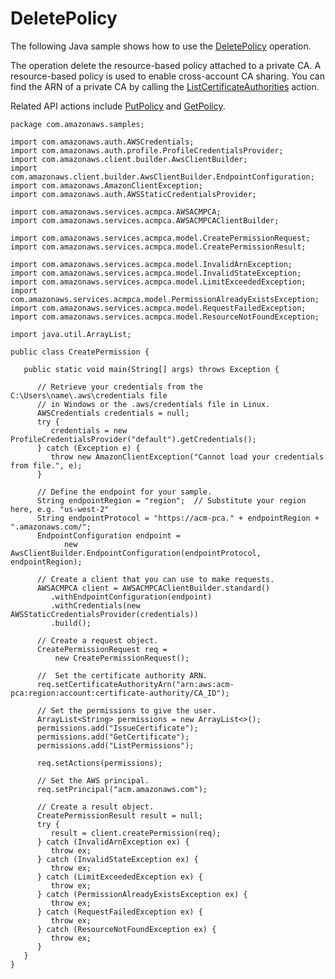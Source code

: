 # DeletePolicy<a name="JavaApi-DeletePolicy"></a>

The following Java sample shows how to use the [DeletePolicy](https://docs.aws.amazon.com/acm-pca/latest/APIReference/API_DeletePolicy.html) operation\.

The operation delete the resource\-based policy attached to a private CA\. A resource\-based policy is used to enable cross\-account CA sharing\. You can find the ARN of a private CA by calling the [ListCertificateAuthorities](https://docs.aws.amazon.com/acm-pca/latest/APIReference/API_ListCertificateAuthorities.html) action\.

Related API actions include [PutPolicy](https://docs.aws.amazon.com/acm-pca/latest/APIReference/API_PutPolicy.html) and [GetPolicy](https://docs.aws.amazon.com/acm-pca/latest/APIReference/API_GetPolicy.html)\.

```
package com.amazonaws.samples;

import com.amazonaws.auth.AWSCredentials;
import com.amazonaws.auth.profile.ProfileCredentialsProvider;
import com.amazonaws.client.builder.AwsClientBuilder;
import com.amazonaws.client.builder.AwsClientBuilder.EndpointConfiguration;
import com.amazonaws.AmazonClientException;
import com.amazonaws.auth.AWSStaticCredentialsProvider;

import com.amazonaws.services.acmpca.AWSACMPCA;
import com.amazonaws.services.acmpca.AWSACMPCAClientBuilder;

import com.amazonaws.services.acmpca.model.CreatePermissionRequest;
import com.amazonaws.services.acmpca.model.CreatePermissionResult;

import com.amazonaws.services.acmpca.model.InvalidArnException;
import com.amazonaws.services.acmpca.model.InvalidStateException;
import com.amazonaws.services.acmpca.model.LimitExceededException;
import com.amazonaws.services.acmpca.model.PermissionAlreadyExistsException;
import com.amazonaws.services.acmpca.model.RequestFailedException;
import com.amazonaws.services.acmpca.model.ResourceNotFoundException;

import java.util.ArrayList;

public class CreatePermission {

   public static void main(String[] args) throws Exception {

      // Retrieve your credentials from the C:\Users\name\.aws\credentials file
      // in Windows or the .aws/credentials file in Linux.
      AWSCredentials credentials = null;
      try {
         credentials = new ProfileCredentialsProvider("default").getCredentials();
      } catch (Exception e) {
         throw new AmazonClientException("Cannot load your credentials from file.", e);
      }

      // Define the endpoint for your sample.
      String endpointRegion = "region";  // Substitute your region here, e.g. "us-west-2"
      String endpointProtocol = "https://acm-pca." + endpointRegion + ".amazonaws.com/";
      EndpointConfiguration endpoint =
            new AwsClientBuilder.EndpointConfiguration(endpointProtocol, endpointRegion);

      // Create a client that you can use to make requests.
      AWSACMPCA client = AWSACMPCAClientBuilder.standard()
         .withEndpointConfiguration(endpoint)
         .withCredentials(new AWSStaticCredentialsProvider(credentials))
         .build();

      // Create a request object.
      CreatePermissionRequest req =
          new CreatePermissionRequest();
          
      //  Set the certificate authority ARN.
      req.setCertificateAuthorityArn("arn:aws:acm-pca:region:account:certificate-authority/CA_ID");
            
      // Set the permissions to give the user.
      ArrayList<String> permissions = new ArrayList<>();
      permissions.add("IssueCertificate");
      permissions.add("GetCertificate");
      permissions.add("ListPermissions");

      req.setActions(permissions);
      
      // Set the AWS principal.
      req.setPrincipal("acm.amazonaws.com");

      // Create a result object.
      CreatePermissionResult result = null;
      try {
         result = client.createPermission(req);
      } catch (InvalidArnException ex) {
         throw ex;
      } catch (InvalidStateException ex) {
         throw ex;
      } catch (LimitExceededException ex) {
         throw ex;
      } catch (PermissionAlreadyExistsException ex) {
         throw ex;
      } catch (RequestFailedException ex) {
         throw ex;
      } catch (ResourceNotFoundException ex) {
         throw ex;
      }
   }
}
```
